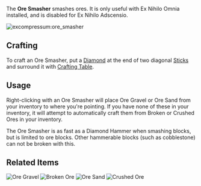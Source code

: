 [Title]: Ore_Smasher
[Icon]: excompressum:ore_smasher

The **Ore Smasher** smashes ores. It is only useful with Ex Nihilo Omnia installed, and is disabled for Ex Nihilo Adscensio.

![excompressum:ore_smasher](crafting://null,minecraft:crafting_table,minecraft:diamond,null,minecraft:stick,minecraft:crafting_table,minecraft:stick,null,null)

## Crafting
To craft an Ore Smasher, put a [Diamond](minecraft:diamond) at the end of two diagonal [Sticks](minecraft:stick) and surround it with [Crafting Table](minecraft:crafting_table).

## Usage
Right-clicking with an Ore Smasher will place Ore Gravel or Ore Sand from your inventory to where you're pointing. If you have none of these in your inventory, it will attempt to automatically craft them from Broken or Crushed Ores in your inventory.

The Ore Smasher is as fast as a Diamond Hammer when smashing blocks, but is limited to ore blocks. Other hammerable blocks (such as cobblestone) can not be broken with this.

## Related Items
![Ore Gravel](exnihiloomnia:ore_gravel)
![Broken Ore](exnihiloomnia:ore_broken)
![Ore Sand](exnihiloomnia:ore_sand)
![Crushed Ore](exnihiloomnia:ore_crushed)